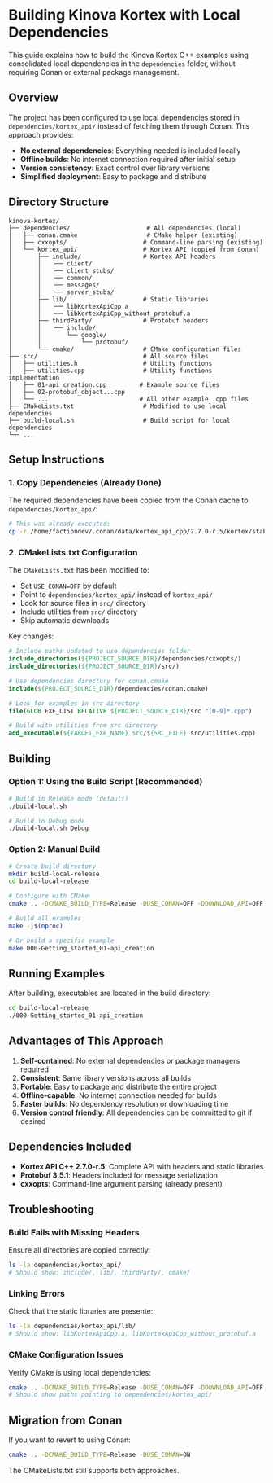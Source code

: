 # Building Kinova Kortex with Local Dependencies

This guide explains how to build the Kinova Kortex C++ examples using consolidated local dependencies in the `dependencies` folder, without requiring Conan or external package management.

## Overview

The project has been configured to use local dependencies stored in `dependencies/kortex_api/` instead of fetching them through Conan. This approach provides:

- **No external dependencies**: Everything needed is included locally
- **Offline builds**: No internet connection required after initial setup
- **Version consistency**: Exact control over library versions
- **Simplified deployment**: Easy to package and distribute

## Directory Structure

```
kinova-kortex/
├── dependencies/                     # All dependencies (local)
│   ├── conan.cmake                   # CMake helper (existing)
│   ├── cxxopts/                     # Command-line parsing (existing) 
│   └── kortex_api/                  # Kortex API (copied from Conan)
│       ├── include/                 # Kortex API headers
│       │   ├── client/
│       │   ├── client_stubs/
│       │   ├── common/
│       │   ├── messages/
│       │   └── server_stubs/
│       ├── lib/                     # Static libraries
│       │   ├── libKortexApiCpp.a
│       │   └── libKortexApiCpp_without_protobuf.a
│       ├── thirdParty/              # Protobuf headers
│       │   └── include/
│       │       └── google/
│       │           └── protobuf/
│       └── cmake/                   # CMake configuration files
├── src/                             # All source files
│   ├── utilities.h                  # Utility functions
│   ├── utilities.cpp                # Utility functions implementation
│   ├── 01-api_creation.cpp         # Example source files
│   ├── 02-protobuf_object...cpp
│   └── ...                         # All other example .cpp files
├── CMakeLists.txt                   # Modified to use local dependencies
├── build-local.sh                   # Build script for local dependencies
└── ...
```

## Setup Instructions

### 1. Copy Dependencies (Already Done)

The required dependencies have been copied from the Conan cache to `dependencies/kortex_api/`:

```bash
# This was already executed:
cp -r /home/factiondev/.conan/data/kortex_api_cpp/2.7.0-r.5/kortex/stable/package/c023db9fc677d4d0b3bd0c20f71385e4cf8a1220/* dependencies/kortex_api/
```

### 2. CMakeLists.txt Configuration

The `CMakeLists.txt` has been modified to:
- Set `USE_CONAN=OFF` by default
- Point to `dependencies/kortex_api/` instead of `kortex_api/`
- Look for source files in `src/` directory
- Include utilities from `src/` directory
- Skip automatic downloads

Key changes:
```cmake
# Include paths updated to use dependencies folder
include_directories(${PROJECT_SOURCE_DIR}/dependencies/cxxopts/)
include_directories(${PROJECT_SOURCE_DIR}/src/)

# Use dependencies directory for conan.cmake
include(${PROJECT_SOURCE_DIR}/dependencies/conan.cmake)

# Look for examples in src directory
file(GLOB EXE_LIST RELATIVE ${PROJECT_SOURCE_DIR}/src "[0-9]*.cpp")

# Build with utilities from src directory
add_executable(${TARGET_EXE_NAME} src/${SRC_FILE} src/utilities.cpp)
```

## Building

### Option 1: Using the Build Script (Recommended)

```bash
# Build in Release mode (default)
./build-local.sh

# Build in Debug mode
./build-local.sh Debug
```

### Option 2: Manual Build

```bash
# Create build directory
mkdir build-local-release
cd build-local-release

# Configure with CMake
cmake .. -DCMAKE_BUILD_TYPE=Release -DUSE_CONAN=OFF -DDOWNLOAD_API=OFF

# Build all examples
make -j$(nproc)

# Or build a specific example
make 000-Getting_started_01-api_creation
```

## Running Examples

After building, executables are located in the build directory:

```bash
cd build-local-release
./000-Getting_started_01-api_creation
```

## Advantages of This Approach

1. **Self-contained**: No external dependencies or package managers required
2. **Consistent**: Same library versions across all builds
3. **Portable**: Easy to package and distribute the entire project
4. **Offline-capable**: No internet connection needed for builds
5. **Faster builds**: No dependency resolution or downloading time
6. **Version control friendly**: All dependencies can be committed to git if desired

## Dependencies Included

- **Kortex API C++ 2.7.0-r.5**: Complete API with headers and static libraries
- **Protobuf 3.5.1**: Headers included for message serialization
- **cxxopts**: Command-line argument parsing (already present)

## Troubleshooting

### Build Fails with Missing Headers
Ensure all directories are copied correctly:
```bash
ls -la dependencies/kortex_api/
# Should show: include/, lib/, thirdParty/, cmake/
```

### Linking Errors
Check that the static libraries are presente:
```bash
ls -la dependencies/kortex_api/lib/
# Should show: libKortexApiCpp.a, libKortexApiCpp_without_protobuf.a
```

### CMake Configuration Issues
Verify CMake is using local dependencies:
```bash
cmake .. -DCMAKE_BUILD_TYPE=Release -DUSE_CONAN=OFF -DDOWNLOAD_API=OFF
# Should show paths pointing to dependencies/kortex_api/
```

## Migration from Conan

If you want to revert to using Conan:

```bash
cmake .. -DCMAKE_BUILD_TYPE=Release -DUSE_CONAN=ON
```

The CMakeLists.txt still supports both approaches. 
